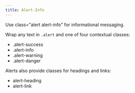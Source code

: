 ```yaml
---
title: Alert-Info
---
```


Use class="alert alert-info" for informational messaging.  

Wrap any text in `.alert` and one of four contextual classes:

* .alert-success
* .alert-info
* .alert-warning
* .alert-danger

Alerts also provide classes for headings and links:

* alert-heading
* alert-link
